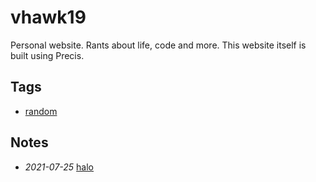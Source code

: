 # vhawk19

Personal website. Rants about life, code and more. This website itself is built using Precis.

## Tags

- [random](./tags/random)

## Notes

- *2021-07-25* [halo](./halo)
